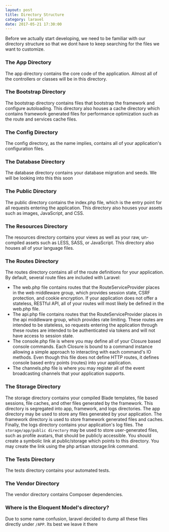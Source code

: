 ```yaml
---
layout: post
title: Directory Structure
category: laravel
date: 2017-05-21 17:30:00
---
```

Before we actually start developing, we need to be familiar with our directory structure so that we dont have to keep searching for the files we want to customize.

### The App Directory  
The app directory contains the core code of the application. Almost all of the controllers or classes will be in this directory.

### The Bootstrap Directory  
The bootstrap directory contains files that bootstrap the framework and configure autoloading. This directory also houses a cache directory which contains framework generated files for performance optimization such as the route and services cache files.

### The Config Directory  
The config directory, as the name implies, contains all of your application's configuration files.

### The Database Directory  
The database directory contains your database migration and seeds. We will be looking into this this soon

### The Public Directory  
The public directory contains the index.php file, which is the entry point for all requests entering the application. This directory also houses your assets such as images, JavaScript, and CSS.

### The Resources Directory  
The resources directory contains your views as well as your raw, un-compiled assets such as LESS, SASS, or JavaScript. This directory also houses all of your language files.

### The Routes Directory
The routes directory contains all of the route definitions for your application. By default, several route files are included with Laravel:
- The web.php file contains routes that the RouteServiceProvider places in the web middleware group, which provides session state, CSRF protection, and cookie encryption. If your application does not offer a stateless, RESTful API, all of your routes will most likely be defined in the web.php file.
- The api.php file contains routes that the RouteServiceProvider places in the api middleware group, which provides rate limiting. These routes are intended to be stateless, so requests entering the application through these routes are intended to be authenticated via tokens and will not have access to session state.
- The console.php file is where you may define all of your Closure based console commands. Each Closure is bound to a command instance allowing a simple approach to interacting with each command's IO methods. Even though this file does not define HTTP routes, it defines console based entry points (routes) into your application.
- The channels.php file is where you may register all of the event broadcasting channels that your application supports.

### The Storage Directory
The storage directory contains your compiled Blade templates, file based sessions, file caches, and other files generated by the framework. This directory is segregated into app, framework, and logs directories. The app directory may be used to store any files generated by your application. The  framework directory is used to store framework generated files and caches. Finally, the logs directory contains your application's log files.
The `storage/app/public directory` may be used to store user-generated files, such as profile avatars, that should be publicly accessible. You should create a symbolic link at public/storage which points to this directory. You may create the link using the php artisan storage:link command.

### The Tests Directory

The tests directory contains your automated tests.

### The Vendor Directory

The vendor directory contains Composer dependencies.

### Where is the Eloquent Model's directory?
Due to some name confusion, laravel decided to dump all these files directly under `/APP`. Its best we leave it there

